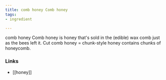 ```yaml
---
title: comb honey Comb honey
tags:
- ingredient

---
```

comb honey Comb honey is honey that's sold in the (edible) wax comb just as the bees left it. Cut comb honey = chunk-style honey contains chunks of honeycomb.

### Links

* [[honey]]
